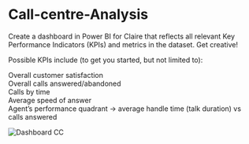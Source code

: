 # Call-centre-Analysis

Create a dashboard in Power BI for Claire that reflects all relevant Key Performance Indicators (KPIs) and metrics in the dataset. Get creative! <BR>

Possible KPIs include (to get you started, but not limited to):<BR>

Overall customer satisfaction<BR>
Overall calls answered/abandoned<BR>
Calls by time<BR>
Average speed of answer<BR>
Agent’s performance quadrant -> average handle time (talk duration) vs calls answered<BR>

![Dashboard CC](https://github.com/rishikeshm123/Call-centre-Analysis/assets/105847924/624bb8fc-0892-437c-b389-c3d1907d93f3)

